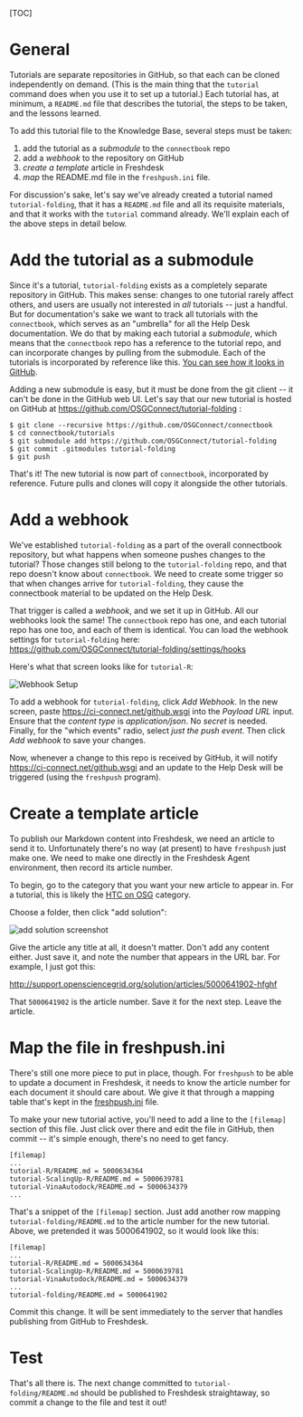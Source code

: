 [title]: - "Add a tutorial to the knowledge base"

[TOC]

# General

Tutorials are separate repositories in GitHub, so that each can be
cloned independently on demand.  (This is the main thing that the
`tutorial` command does when you use it to set up a tutorial.)  Each
tutorial has, at minimum, a `README.md` file that describes the
tutorial, the steps to be taken, and the lessons learned.

To add this tutorial file to the Knowledge Base, several steps
must be taken:

1. add the tutorial as a *submodule* to the `connectbook` repo
2. add a *webhook* to the repository on GitHub
3. *create a template* article in Freshdesk
4. *map* the README.md file in the `freshpush.ini` file.

For discussion's sake, let's say we've already created a tutorial named
`tutorial-folding`, that it has a `README.md` file and all its requisite
materials, and that it works with the `tutorial` command already.  We'll
explain each of the above steps in detail below.

# Add the tutorial as a submodule

Since it's a tutorial, `tutorial-folding` exists as a completely
separate repository in GitHub.  This makes sense: changes to one
tutorial rarely affect others, and users are usually not interested in
_all_ tutorials -- just a handful.  But for documentation's sake we
want to track all tutorials with the `connectbook`, which serves as an
"umbrella" for all the Help Desk documentation.  We do that by making
each tutorial a _submodule_, which means that the `connectbook` repo has
a reference to the tutorial repo, and can incorporate changes by pulling
from the submodule.  Each of the tutorials is incorporated by reference
like this.  [You can see how it looks in GitHub][ghtutorials].

[ghtutorials]: https://github.com/OSGConnect/connectbook/tree/master/tutorials

Adding a new submodule is easy, but it must be done from the git
client -- it can't be done in the GitHub web UI.  Let's say that
our new tutorial is hosted on GitHub at
https://github.com/OSGConnect/tutorial-folding :

	$ git clone --recursive https://github.com/OSGConnect/connectbook
	$ cd connectbook/tutorials
	$ git submodule add https://github.com/OSGConnect/tutorial-folding
	$ git commit .gitmodules tutorial-folding
	$ git push

That's it! The new tutorial is now part of `connectbook`, incorporated
by reference.  Future pulls and clones will copy it alongside the other
tutorials.


# Add a webhook

We've established `tutorial-folding` as a part of the overall
connectbook repository, but what happens when someone pushes changes
to the tutorial?  Those changes still belong to the `tutorial-folding`
repo, and that repo doesn't know about `connectbook`.  We need to create
some trigger so that when changes arrive for `tutorial-folding`, they
cause the connectbook material to be updated on the Help Desk.

That trigger is called a _webhook_, and we set it up in GitHub.  All
our webhooks look the same!  The `connectbook` repo has one, and
each tutorial repo has one too, and each of them is identical.
You can load the webhook settings for `tutorial-folding` here:
https://github.com/OSGConnect/tutorial-folding/settings/hooks

Here's what that screen looks like for `tutorial-R`:

![Webhook Setup](https://raw.githubusercontent.com/OSGConnect/connectbook/master/admin/webhook.jpg)

To add a webhook for `tutorial-folding`, click *Add Webhook*.  In the
new screen, paste https://ci-connect.net/github.wsgi into the *Payload
URL* input.  Ensure that the *content type* is _application/json_.  No
*secret* is needed.  Finally, for the "which events" radio, select
*just the push event*.  Then click *Add webhook* to save your changes.

Now, whenever a change to this repo is received by GitHub, it will
notify https://ci-connect.net/github.wsgi and an update to the Help Desk
will be triggered (using the `freshpush` program).


# Create a template article

To publish our Markdown content into Freshdesk, we need an article
to send it to.  Unfortunately there's no way (at present) to have
`freshpush` just make one.  We need to make one directly in the
Freshdesk Agent environment, then record its article number.

To begin, go to the category that you want your new article to
appear in.  For a tutorial, this is likely the [HTC on OSG][htccategory]
category.

[htccategory]: http://support.opensciencegrid.org/solution/categories/5000161171

Choose a folder, then click "add solution":

![add solution screenshot](https://raw.githubusercontent.com/OSGConnect/connectbook/master/admin/add-solution.jpg)

Give the article any title at all, it doesn't matter.  Don't add any
content either.  Just save it, and note the number that appears in
the URL bar.  For example, I just got this:

http://support.opensciencegrid.org/solution/articles/5000641902-hfghf

That `5000641902` is the article number.  Save it for the next step.
Leave the article.


# Map the file in freshpush.ini

There's still one more piece to put in place, though.  For `freshpush`
to be able to update a document in Freshdesk, it needs to know the
article number for each document it should care about.  We give it that
through a mapping table that's kept in the [freshpush.ini][freshpush-ini]
file.

[freshpush-ini]: https://github.com/OSGConnect/connectbook/blob/master/update/freshpush.ini

To make your new tutorial active, you'll need to add a line to
the `[filemap]` section of this file.  Just click over there and
edit the file in GitHub, then commit -- it's simple enough, there's
no need to get fancy.

	[filemap]
	...
	tutorial-R/README.md = 5000634364
	tutorial-ScalingUp-R/README.md = 5000639781
	tutorial-VinaAutodock/README.md = 5000634379
	...

That's a snippet of the `[filemap]` section.  Just add another row
mapping `tutorial-folding/README.md` to the article number for the new
tutorial.  Above, we pretended it was 5000641902, so it would look
like this:

	[filemap]
	...
	tutorial-R/README.md = 5000634364
	tutorial-ScalingUp-R/README.md = 5000639781
	tutorial-VinaAutodock/README.md = 5000634379
	...
	tutorial-folding/README.md = 5000641902

Commit this change.  It will be sent immediately to the server that
handles publishing from GitHub to Freshdesk.


# Test

That's all there is.  The next change committed to
`tutorial-folding/README.md` should be published to Freshdesk
straightaway, so commit a change to the file and test it out!
